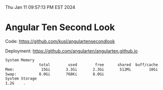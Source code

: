 Thu Jan 11 09:57:13 PM EST 2024

# Angular Ten Second Look

Code: https://github.com/kusl/angulartensecondlook

Deployment: https://github.com/angularten/angularten.github.io

```bash
System Memory
               total        used        free      shared  buff/cache   available
Mem:            15Gi       3.3Gi       2.3Gi       512Mi        10Gi        11Gi
Swap:          8.0Gi       768Ki       8.0Gi
System Storage
1.2G	.
```
